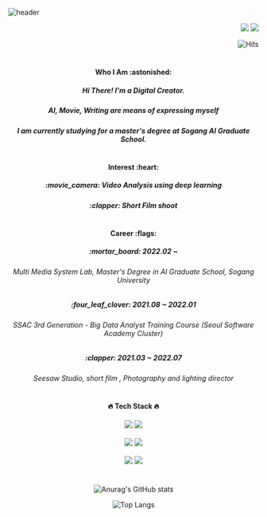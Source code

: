 <!-- <h3 align="left"> ✨ Jaechan Jo ✨ </h3>
 -->
![header](https://capsule-render.vercel.app/api?type=slice&color=auto&height=300&section=header&text=Hello%20I'm%20Jaechan!&animation=fadeIn&fontAlign=80&fontAlignY=65&rotate=-20&fontSize=35)


<div align="right">

<a href="https://blog.naver.com/jjc123a">
  <img src="https://img.shields.io/badge/Blog-4B0150?style=flat-square&logo=Blogger&logoColor=white"/></a>
 
<a href="https://www.instagram.com/mile.le.ok/">
  <img src="https://img.shields.io/badge/Instagram-E4405F?style=flat-square&logo=Instagram&logoColor=white"/></a>
  
![Hits](https://hits.seeyoufarm.com/api/count/incr/badge.svg?url=https%3A%2F%2Fgithub.com%2Fjaechanjo%2Fhit-counter&count_bg=%23FFA500&title_bg=%23555555&icon=hey.svg&icon_color=%23E7E7E7&title=hits&edge_flat=true)

</div>

#
<div align="center">
<h4 align="center"> Who I Am :astonished: </h4>
<h5 align="center"> Hi There! I'm a Digital Creator. </h5>
<h5 align="center"> AI, Movie, Writing are means of expressing myself </div>
<h5 align="center"> I am currently studying for a master's degree at Sogang AI Graduate School. </div>

#
<div align="center">
<h4 align="center"> Interest :heart: </h4>
<h5 align="center"> :movie_camera: Video Analysis using deep learning </h5>
<h5 align="center"> :clapper: Short Film shoot </div>

#
<div align="center">
<h4 align="center"> Career :flags: </h4>
<h5 align="center"> :mortar_board: 2022.02 ~  
  
  <h6 align="center"> Multi Media System Lab, Master's Degree in AI Graduate School, Sogang University </h6> 
  </h5>
  
  
<h5 align="center"> :four_leaf_clover: 2021.08 ~ 2022.01  
  
  <h6 align="center"> SSAC 3rd Generation - Big Data Analyst Training Course (Seoul Software Academy Cluster) </h6>
  </h5>
  
  
<h5 align="center"> :clapper: 2021.03 ~ 2022.07  
  
  <h6 align="center"> Seesaw Studio, short film <Blade>, Photography and lighting director </h6>
    </h5>
</div>

#
<div align="center">
<h4 align="center"> 🔥 Tech Stack 🔥 </h4>
<img src="https://img.shields.io/badge/Python-3776AB?style=flat-square&logo=Python&logoColor=white"/>
<img src="https://img.shields.io/badge/Pytorch-EE4C2C?style=flat-square&logo=Pytorch&logoColor=white"/>
 <br/><br/>
<img src="https://img.shields.io/badge/HTML5-FBBF77?style=flat-square&logo=HTML5&logoColor=white"/>
<img src="https://img.shields.io/badge/MySQL-FADADD?style=flat-square&logo=MySQL&logoColor=4479A1"/>
 <br/><br/>
<img src="https://img.shields.io/badge/Notion-A1D9BC?style=flat-square&logo=Notion&logoColor=Black"/>
<img src="https://img.shields.io/badge/GitHub-181717?style=flat-square&logo=GitHub&logoColor=white"/>

</div>

#
<div align="center">

![Anurag's GitHub stats](https://github-readme-stats.vercel.app/api?username=jaechanjo&show_icons=true&theme=swift)

![Top Langs](https://github-readme-stats.vercel.app/api/top-langs/?username=jaechanjo&layout=compact&theme=swift)

</div>

<!--
**jaechanjo/jaechanjo** is a ✨ _special_ ✨ repository because its `README.md` (this file) appears on your GitHub profile.

Here are some ideas to get you started:

- 🔭 I’m currently working on ...
- 🌱 I’m currently learning ...
- 👯 I’m looking to collaborate on ...
- 🤔 I’m looking for help with ...
- 💬 Ask me about ...
- 📫 How to reach me: ...
- 😄 Pronouns: ...
- ⚡ Fun fact: ...
-->
